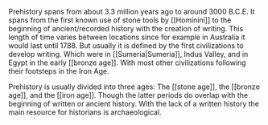 Prehistory spans from about 3.3 million years ago to around 3000 B.C.E. It spans from the first known use of stone tools by [[Hominini]] to the beginning of ancient/recorded history with the creation of writing. This length of time varies between locations since for example in Australia it would last until 1788. But usually it is defined by the first civilizations to develop writing. Which were in [[Sumeria|Sumeria]], Indus Valley, and in Egypt in the early [[bronze age]]. With most other civilizations following their footsteps in the Iron Age.

Prehistory is usually divided into three ages: The [[stone age]], the [[bronze age]], and the [[iron age]]. Though the latter periods do overlap with the beginning of written or ancient history. With the lack of a written history the main resource for historians is archaeological.